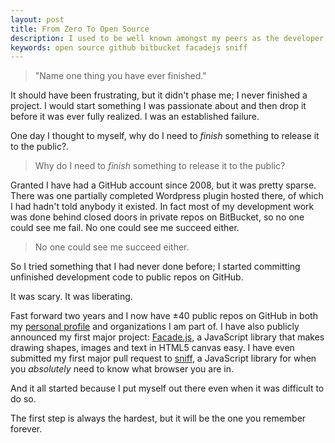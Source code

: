 ```yaml
---
layout: post
title: From Zero To Open Source
description: I used to be well known amongst my peers as the developer who built 80% of something and then gave up or lost interest. "Name one thing you have ever finished" is something that I would often hear in jest.
keywords: open source github bitbucket facadejs sniff
---
```


> "Name one thing you have ever finished."

It should have been frustrating, but it didn't phase me; I never finished a project. I would start something I was passionate about and then drop it before it was ever fully realized. I was an established failure.

One day I thought to myself, why do I need to _finish_ something to release it to the public?.

> Why do I need to _finish_ something to release it to the public?

Granted I have had a GitHub account since 2008, but it was pretty sparse. There was one partially completed Wordpress plugin hosted there, of which I had hadn't told anybody it existed. In fact most of my development work was done behind closed doors in private repos on BitBucket, so no one could see me fail. No one could see me succeed either.

> No one could see me succeed either.

So I tried something that I had never done before; I started committing unfinished development code to public repos on GitHub.

It was scary. It was liberating.

Fast forward two years and I now have ±40 public repos on GitHub in both my [personal profile](https://github.com/neogeek) and organizations I am part of. I have also publicly announced my first major project: [Facade.js](http://facadejs.com), a JavaScript library that makes drawing shapes, images and text in HTML5 canvas easy. I have even submitted my first major pull request to [sniff](https://github.com/jonathanstark/sniff), a JavaScript library for when you _absolutely_ need to know what browser you are in.

And it all started because I put myself out there even when it was difficult to do so.

The first step is always the hardest, but it will be the one you remember forever.
